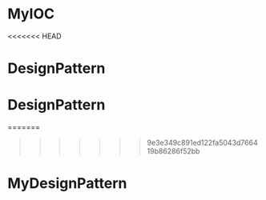 # MyIOC
<<<<<<< HEAD
# DesignPattern
# DesignPattern
=======
>>>>>>> 9e3e349c891ed122fa5043d766419b86286f52bb
# MyDesignPattern
